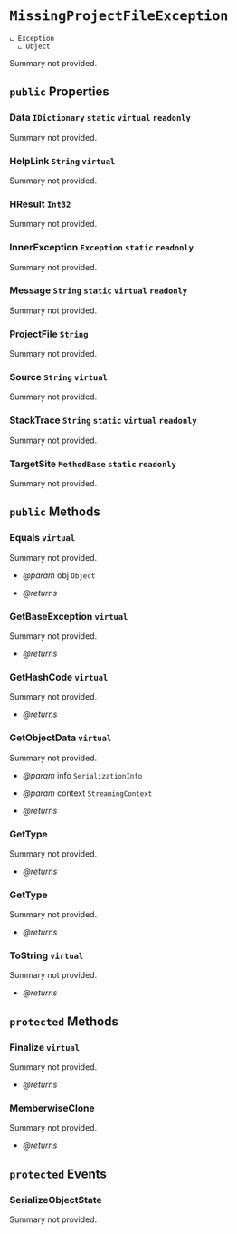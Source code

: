 # <code><span title="null">MissingProjectFileException</span></code>

```
ட Exception
  ட Object
```

Summary not provided.

## `public` Properties

### Data <code><span title="null">IDictionary</span></code> `static` `virtual` `readonly`

Summary not provided.

### HelpLink <code><span title="null">String</span></code> `virtual`

Summary not provided.

### HResult <code><span title="null">Int32</span></code>

Summary not provided.

### InnerException <code><span title="null">Exception</span></code> `static` `readonly`

Summary not provided.

### Message <code><span title="null">String</span></code> `static` `virtual` `readonly`

Summary not provided.

### ProjectFile <code><span title="null">String</span></code>

Summary not provided.

### Source <code><span title="null">String</span></code> `virtual`

Summary not provided.

### StackTrace <code><span title="null">String</span></code> `static` `virtual` `readonly`

Summary not provided.

### TargetSite <code><span title="null">MethodBase</span></code> `static` `readonly`

Summary not provided.



## `public` Methods

### Equals `virtual`

Summary not provided.

- *@param* obj <code><span title="null">Object</span></code>

- *@returns* 

### GetBaseException `virtual`

Summary not provided.

- *@returns* 

### GetHashCode `virtual`

Summary not provided.

- *@returns* 

### GetObjectData `virtual`

Summary not provided.

- *@param* info <code><span title="null">SerializationInfo</span></code>
- *@param* context <code><span title="null">StreamingContext</span></code>

- *@returns* 

### GetType

Summary not provided.

- *@returns* 

### GetType

Summary not provided.

- *@returns* 

### ToString `virtual`

Summary not provided.

- *@returns* 

## `protected` Methods

### Finalize `virtual`

Summary not provided.

- *@returns* 

### MemberwiseClone

Summary not provided.

- *@returns* 

## `protected` Events

### SerializeObjectState

Summary not provided.